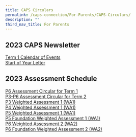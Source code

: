 ```yaml
---
title: CAPS Circulars
permalink: /caps-connection/For-Parents/CAPS-Circulars/
description: ""
third_nav_title: For Parents
---
```

2023 CAPS Newsletter
--------------------

[Term 1 Calendar of Events](/files/Term%201%20Calendar_2023.pdf)<br>
[Start of Year Letter ](/files/Start%20of%20Year_2023.pdf)

2023 Assessment Schedule
------------------------
[P6 Assessment Circular for Term 1](https://drive.google.com/file/d/17RhGvW4n81voflDGNXHY-19F-7Q1Efpo/view?usp=share_link)<br>
[P3-P6 Assessment Circular for Term 2](/files/P3-P6%20Assessment%20Circular%20Term%202%20(2023).pdf)<br>
[P3 Weighted Assessment 1 (WA1)](/files/P3%20Weighted%20Assessment%201%20(WA1)%20-%202023.pdf)<br>
[P4 Weighted Assessment 1 (WA1)](/files/P4%20Weighted%20Assessment%201%20(WA1)%20-%202023.pdf)<br>
[P5 Weighted Assessment 1 (WA1)](/files/P5%20Weighted%20Assessment%201%20(WA1)%20-%202023.pdf)<br>
[P5 Foundation Weighted Assessment 1 (WA1)](/files/P5%20Foundation%20Weighted%20Assessment%201%20(WA1)%20-%202023.pdf)<br>
[P6 Weighted Assessment 2 (WA2)](/files/P6%20Weighted%20Assessment%202%20(WA2)%20-%202023.pdf)<br>
[P6 Foundation Weighted Assessment 2 (WA2)](/files/P6%20Foundation%20Weighted%20Assessment%202%20(WA2)%20-%202023.pdf)<br>
